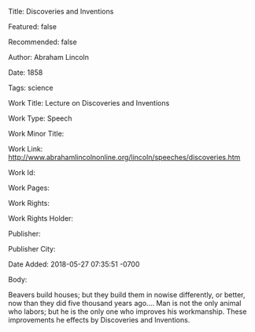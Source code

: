 Title: Discoveries and Inventions

Featured: false

Recommended: false

Author: Abraham Lincoln

Date: 1858

Tags: science

Work Title: Lecture on Discoveries and Inventions

Work Type: Speech

Work Minor Title:  

Work Link: http://www.abrahamlincolnonline.org/lincoln/speeches/discoveries.htm

Work Id:  

Work Pages:  

Work Rights:  

Work Rights Holder:  

Publisher:  

Publisher City:  

Date Added: 2018-05-27 07:35:51 -0700

Body:

Beavers build houses; but they build them in nowise differently, or better, now than they did five thousand years ago.... Man is not the only animal who labors; but he is the only one who improves his workmanship. These improvements he effects by Discoveries and Inventions. 


